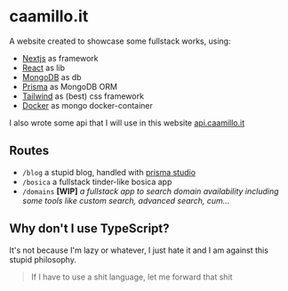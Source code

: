 # caamillo.it

A website created to showcase some fullstack works, using:
- [Nextjs](https://nextjs.org/) as framework
- [React](https://react.dev/) as lib
- [MongoDB](https://www.mongodb.com/) as db
- [Prisma](https://www.prisma.io/) as MongoDB ORM
- [Tailwind](https://tailwindcss.com/) as (best) css framework
- [Docker](https://www.docker.com/) as mongo docker-container

I also wrote some api that I will use in this website [api.caamillo.it](https://github.com/caamillo/api.caamillo.it/)

## Routes

- `/blog` a stupid blog, handled with [prisma studio](https://www.prisma.io/studio)
- `/bosica` a fullstack tinder-like bosica app
- `/domains` <b>[WIP]</b> _a fullstack app to search domain availability including some tools like custom search, advanced search, cum..._

## Why don't I use TypeScript?

It's not because I'm lazy or whatever, I just hate it and I am against this stupid philosophy.<br>
> If I have to use a shit language, let me forward that shit
